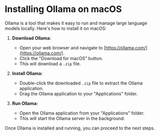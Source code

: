 # Installing Ollama on macOS

Ollama is a tool that makes it easy to run and manage large language models locally. Here's how to install it on macOS:

1.  **Download Ollama:**
    *   Open your web browser and navigate to [https://ollama.com/](https://ollama.com/).
    *   Click the "Download for macOS" button.
    *   This will download a `.zip` file.

2.  **Install Ollama:**
    *   Double-click the downloaded `.zip` file to extract the Ollama application.
    *   Drag the Ollama application to your "Applications" folder.

3.  **Run Ollama:**
    *   Open the Ollama application from your "Applications" folder.
    *   This will start the Ollama server in the background.

Once Ollama is installed and running, you can proceed to the next steps.
